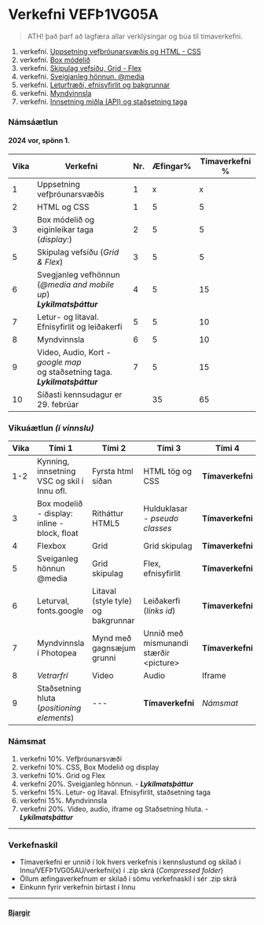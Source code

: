 # Verkefni VEFÞ1VG05A

> ATH! það þarf að lagfæra allar verklýsingar og búa til tímaverkefni.

1. verkefni. [Uppsetning vefþróunarsvæðis og HTML - CSS](Verkefni-1/)
1. verkefni. [Box módelið](Verkefni-2/) 
1. verkefni. [Skipulag vefsíðu, Grid - Flex](Verkefni-3/) 
1. verkefni. [Sveigjanleg hönnun. @media](Verkefni-4/) 
1. verkefni. [Leturfræði, efnisyfirlit og bakgrunnar](Verkefni-5/README.md) 
1. verkefni. [Myndvinnsla](Verkefni-6/)
1. verkefni. [Innsetning miðla (API) og staðsetning taga](Verkefni-7/README.md) 

### Námsáætlun

#### 2024 vor, spönn 1. 

| Vika  | Verkefni  | Nr. | Æfingar% | Tímaverkefni % |
|---|---|---|---|---|
| 1  | Uppsetning vefþróunarsvæðis  | 1  | x | x |
| 2  | HTML og CSS | 1  | 5 | 5 |
| 3  | Box módelið og eiginleikar taga (_display:_) | 2 | 5 | 5 |
| 5  | Skipulag vefsíðu (_Grid & Flex_) | 3  | 5 | 5 |
| 6  | Svegjanleg vefhönnun (_@media and mobile up_)<br> _**Lykilmatsþáttur**_ | 4  | 5 | 15 |
| 7  | Letur- og litaval.<br> Efnisyfirlit og leiðakerfi | 5  | 5 | 10 | 
| 8  | Myndvinnsla | 6 | 5 | 10 |
| 9  | Video, Audio, Kort - _google map_ <br>og staðsetning taga. _**Lykilmatsþáttur**_ | 7 | 5 | 15 |
| 10  | Síðasti kennsudagur er 29. febrúar |  | 35 | 65 |



### Vikuáætlun _(í vinnslu)_

| Vika | Tími 1  | Tími 2 | Tími 3 | Tími 4 | 
| --- | --- | --- | --- | --- | 
| 1-2 |  Kynning, innsetning VSC og skil í Innu ofl. | Fyrsta html síðan | HTML tög og CSS | **Tímaverkefni** | 
| 3 | Box modelið - display: inline - block, float | Ritháttur HTML5 | Hulduklasar - _pseudo classes_ | **Tímaverkefni** | 
| 4 | Flexbox | Grid | Grid skipulag | **Tímaverkefni** |   
| 5 | Sveiganleg hönnun  @media | Grid skipulag | Flex,  efnisyfirlit | **Tímaverkefni** | 
| 6 | Leturval, fonts.google  | Litaval (style tyle) og bakgrunnar | Leiðakerfi (_links id_) | **Tímaverkefni** | 
| 7 | Myndvinnsla í Photopea | Mynd með gagnsæjum grunni | Unnið með mismunandi stærðir &lt;picture> | **Tímaverkefni** |       
| 8 | _Vetrarfrí_ | Video | Audio | Iframe |  
| 9 | Staðsetning hluta (_positioning elements_) | --- | **Tímaverkefni**  | _Námsmat_ |

### Námsmat

1. verkefni 10%.  Vefþróunarsvæði
1. verkefni 10%. CSS, Box Modelið og display 
1. verkefni 10%. Grid og Flex
1. verkefni 20%. Sveigjanleg hönnun. - _**Lykilmatsþáttur**_
1. verkefni 15%. Letur- og litaval. Efnisyfirlit, staðsetning taga
1. verkefni 15%. Myndvinnsla
1. verkefni 20%. Video, audio, iframe og Staðsetning hluta. -  _**Lykilmatsþáttur**_

---

### Verkefnaskil 

-  Tímaverkefni er unnið í lok hvers verkefnis í kennslustund og skilað í Innu/VEFÞ1VG05AU/verkefni(x) í .zip skrá (_Compressed folder_)
-  Öllum æfingaverkefnum er skilað í sömu verkefnaskil í sér .zip skrá 
-  Einkunn fyrir verkefnin birtast í Innu
---

#### [Bjargir](https://github.com/vefgrunnur/24V-verkefni/wiki)
